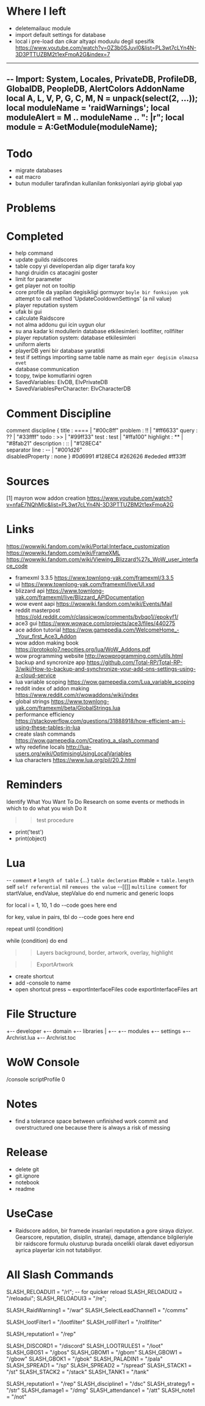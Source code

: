 # Where I left
- deletemailauc module
- import default settings for database
- local i pre-load dan cikar altyapi moduulu degil spesifik
https://www.youtube.com/watch?v=0Z3b0SJuvI0&list=PL3wt7cLYn4N-3D3PTTUZBM2t1exFmoA2G&index=7

------------------------------------------------------------------------------------------------------------------------
-- Import: System, Locales, PrivateDB, ProfileDB, GlobalDB, PeopleDB, AlertColors AddonName
local A, L, V, P, G, C, M, N = unpack(select(2, ...));
local moduleName = 'raidWarnings';
local moduleAlert = M .. moduleName .. ": |r";
local module = A:GetModule(moduleName);
------------------------------------------------------------------------------------------------------------------------

# Todo
- migrate databases
- eat macro
- butun moduller tarafindan kullanilan fonksiyonlari ayirip global yap

# Problems

# Completed
- help command
- update guilds raidscores
- table copy yi developerdan alip diger tarafa koy
- hangi druidin cs atacagini goster
- limit for parameter
- get player not on tooltip
- core profile da yapilan degisikligi gormuyor
`boyle bir fonksiyon yok` attempt to call method 'UpdateCooldownSettings' (a nil value)
- player reputation system
- ufak bi gui
- calculate Raidscore
- not alma addonu gui icin uygun olur
- su ana kadar ki modullerin database etkilesimleri: lootfilter, rollfilter
- player reputation system: database etkilesimleri
- uniform alerts
- playerDB yeni bir database yaratildi
- test if settings importing same table name as main `eger degisim olmazsa evet`
- database communication
- tcopy, twipe komutlarini ogren
- SavedVariables: ElvDB, ElvPrivateDB
- SavedVariablesPerCharacter: ElvCharacterDB

# Comment Discipline
comment discipline {
    title               :   ==== | "#00c8ff" 
    problem             :   !!   | "#ff6633"
    query               :   ??   | "#33ffff"
    todo                :   >>   | "#99ff33"
    test                :   test | "#ffa100"
    highlight           :   **   | "#8fab21"
    description         :   ::   | "#128EC4"  
    separator line      :   --   | "#001d26"  
    disabledProperty    :  none
}
#0d6991
#128EC4
#262626
#ededed
#ff33ff

# Sources
[1] mayron wow addon creation
https://www.youtube.com/watch?v=nfaE7NQhMlc&list=PL3wt7cLYn4N-3D3PTTUZBM2t1exFmoA2G

# Links
https://wowwiki.fandom.com/wiki/Portal:Interface_customization
https://wowwiki.fandom.com/wiki/FrameXML
https://wowwiki.fandom.com/wiki/Viewing_Blizzard%27s_WoW_user_interface_code
- framexml 3.3.5
https://www.townlong-yak.com/framexml/3.3.5
- ui
https://www.townlong-yak.com/framexml/live/UI.xsd
- blizzard api
https://www.townlong-yak.com/framexml/live/Blizzard_APIDocumentation
- wow event aapi
https://wowwiki.fandom.com/wiki/Events/Mail
- reddit masterpost
https://old.reddit.com/r/classicwow/comments/bvbqo1//epokyf1/
- ace3 gui
https://www.wowace.com/projects/ace3/files/440275
- ace addon tutorial
https://wow.gamepedia.com/WelcomeHome_-_Your_first_Ace3_Addon
- wow addon making book
https://protokolo7.neocities.org/lua/WoW_Addons.pdf
- wow programming website
http://wowprogramming.com/utils.html
- backup and syncronize app
https://github.com/Total-RP/Total-RP-3/wiki/How-to-backup-and-synchronize-your-add-ons-settings-using-a-cloud-service
- lua variable scoping
https://wow.gamepedia.com/Lua_variable_scoping
- reddit index of addon making
https://www.reddit.com/r/wowaddons/wiki/index
- global strings
https://www.townlong-yak.com/framexml/beta/GlobalStrings.lua
- performance efficiency 
https://stackoverflow.com/questions/31888918/how-efficient-am-i-using-these-tables-in-lua
- create slash commands
https://wow.gamepedia.com/Creating_a_slash_command
- why redefine locals
http://lua-users.org/wiki/OptimisingUsingLocalVariables
- lua characters
https://www.lua.org/pil/20.2.html

# Reminders
Identify What You Want To Do
Research on some events or methods in which to do what you wish
Do it

>> test procedure
- print('test')
- print(object)

# Lua
-- `comment`
`#` `length of table`
{...} `table decleration`
#table = `table.length`
self `self referential`
nil `removes the value`
--[[]] `multiline comment`
for startValue, endValue, stepValue do 
end
numeric and generic loops

for local i = 1, 10, 1 do
    --code goes here
end

for key, value in pairs, tbl do
    --code goes here
end

repeat
until (condition)

while (condition) do
end

>> Layers
background, border, artwork, overlay, highlight

>> ExportArtwork
- create shortcut
- add -console to name
- open shortcut press ~
exportInterfaceFiles code
exportInterfaceFiles art

# File Structure

+-- developer
+-- domain
+-- libraries
|   +-- 
+-- modules
+-- settings
+-- Archrist.lua
+-- Archrist.toc

# WoW Console
/console scriptProfile 0

# Notes
- find a tolerance space between unfinished work commit and overstructured one because there is always a risk of messing 

# Release
- delete git
- git.ignore
- notebook
- readme

# UseCase
- Raidscore addon, bir framede insanlari reputation a gore siraya diziyor. Gearscore, reputation, disiplin, strateji, damage, attendance bilgileriyle bir raidscore formulu olusturup burada oncelikli olarak davet ediyorsun ayrica playerlar icin not tutabiliyor. 

# All Slash Commands
SLASH_RELOADUI1 = "/rl"; -- for quicker reload
SLASH_RELOADUI2 = "/reloadui";
SLASH_RELOADUI3 = "/re";

SLASH_RaidWarning1 = "/war"
SLASH_SelectLeadChannel1 = "/comms"

SLASH_lootFilter1 = "/lootfilter"
SLASH_rollFilter1 = "/rollfilter"

SLASH_reputation1 = "/rep"

SLASH_DISCORD1 = "/discord"
SLASH_LOOTRULES1 = "/loot"
SLASH_GBOS1 = "/gbos"
SLASH_GBOM1 = "/gbom"
SLASH_GBOW1 = "/gbow"
SLASH_GBOK1 = "/gbok"
SLASH_PALADIN1 = "/pala"
SLASH_SPREAD1 = "/sp"
SLASH_SPREAD2 = "/spread"
SLASH_STACK1 = "/st"
SLASH_STACK2 = "/stack"
SLASH_TANK1 = "/tank"

SLASH_reputation1 = "/rep"
SLASH_discipline1 = "/dsc"
SLASH_strategy1 = "/str"
SLASH_damage1 = "/dmg"
SLASH_attendance1 = "/att"
SLASH_note1 = "/not"